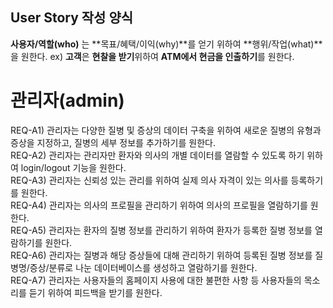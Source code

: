 ## User Story 작성 양식
**사용자/역할(who)** 는 **목표/혜택/이익(why)**를 얻기 위하여 **행위/작업(what)**을 원한다.
ex) **고객**은 **현찰을 받기**위하여 **ATM에서 현금을 인출하기**를 원한다.

# 관리자(admin)

REQ-A1) 관리자는 다양한 질병 및 증상의 데이터 구축을 위하여 새로운 질병의 유형과 증상을 지정하고, 질병의 세부 정보를 추가하기를 원한다.  
REQ-A2) 관리자는 관리자만 환자와 의사의 개별 데이터를 열람할 수 있도록 하기 위하여 login/logout 기능을 원한다.  
REQ-A3) 관리자는 신뢰성 있는 관리를 위하여 실제 의사 자격이 있는 의사를 등록하기를 원한다.  
REQ-A4) 관리자는 의사의 프로필을 관리하기 위하여 의사의 프로필을 열람하기를 원한다.  
REQ-A5) 관리자는 환자의 질병 정보를 관리하기 위하여 환자가 등록한 질병 정보를 열람하기를 원한다.  
REQ-A6) 관리자는 질병과 해당 증상들에 대해 관리하기 위하여 등록된 질병 정보를 질병명/증상/분류로 나눈 데이터베이스를 생성하고 열람하기를 원한다.   
REQ-A7) 관리자는 사용자들의 홈페이지 사용에 대한 불편한 사항 등 사용자들의 목소리를 듣기 위하여 피드백을 받기를 원한다.  
